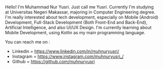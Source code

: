 Hello! I'm Muhammad Nur Yusri. Just call me Yusri.
Currently I'm studying at Universitas Negeri Makassar, majoring in Computer Engineering degree.
I'm really interested about tech development, especially on Mobile (Android) Development, Full-Stack Development (Both Front-End and Back-End), Artificial Intelligence, and also UI/UX Design.
I'm currently learning about Mobile Development, using Kotlin as my main programming language.

You can reach me on :
- Linkedin = https://www.linkedin.com/in/muhnuryusri/
- Instagram = https://www.instagram.com/muhnuryusri_/
- Github = https://github.com/muhnuryusri

<!---
muhnuryusri/muhnuryusri is a ✨ special ✨ repository because its `README.md` (this file) appears on your GitHub profile.
You can click the Preview link to take a look at your changes.
--->
